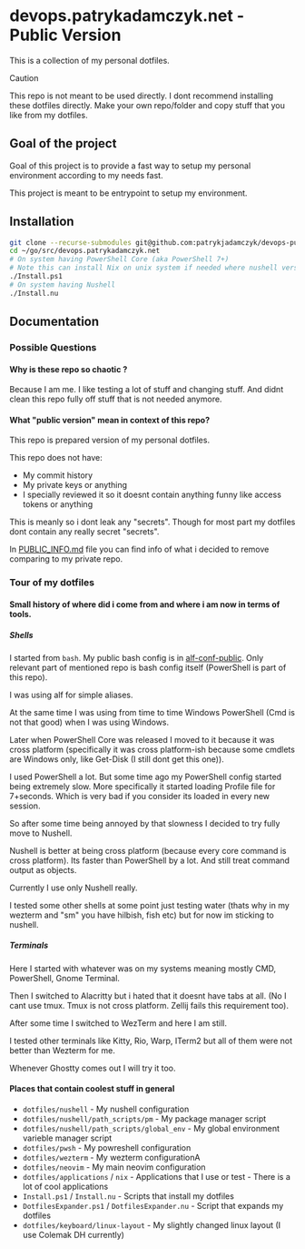 # devops.patrykadamczyk.net - Public Version

This is a collection of my personal dotfiles.

> [!CAUTION]
> This repo is not meant to be used directly. I dont recommend installing these dotfiles directly.
> Make your own repo/folder and copy stuff that you like from my dotfiles.

## Goal of the project

Goal of this project is to provide a fast way to setup my personal environment according to my needs fast.

This project is meant to be entrypoint to setup my environment.

## Installation

```bash
git clone --recurse-submodules git@github.com:patrykjadamczyk/devops-public.patrykadamczyk.net.git ~/go/src/devops.patrykadamczyk.net
cd ~/go/src/devops.patrykadamczyk.net
# On system having PowerShell Core (aka PowerShell 7+)
# Note this can install Nix on unix system if needed where nushell version cant for now
./Install.ps1
# On system having Nushell
./Install.nu
```

## Documentation

### Possible Questions

#### Why is these repo so chaotic ?

Because I am me. I like testing a lot of stuff and changing stuff. And didnt clean this repo fully off stuff that is not needed anymore.

#### What "public version" mean in context of this repo?

This repo is prepared version of my personal dotfiles.

This repo does not have:

- My commit history
- My private keys or anything
- I specially reviewed it so it doesnt contain anything funny like access tokens or anything

This is meanly so i dont leak any "secrets". Though for most part my dotfiles dont contain any really secret "secrets".

In [PUBLIC_INFO.md](./PUBLIC_INFO.md) file you can find info of what i decided to remove comparing to my private repo.

### Tour of my dotfiles

#### Small history of where did i come from and where i am now in terms of tools.

##### Shells

I started from `bash`. My public bash config is in [alf-conf-public](https://github.com/patrykjadamczyk/alf-conf-public/). Only relevant part of mentioned repo is bash config itself (PowerShell is part of this repo).

I was using alf for simple aliases.

At the same time I was using from time to time Windows PowerShell (Cmd is not that good) when I was using Windows.

Later when PowerShell Core was released I moved to it because it was cross platform (specifically it was cross platform-ish because some cmdlets are Windows only, like Get-Disk (I still dont get this one)).

I used PowerShell a lot. But some time ago my PowerShell config started being extremely slow.
More specifically it started loading Profile file for 7+seconds. Which is very bad if you consider its loaded in every new session.

So after some time being annoyed by that slowness I decided to try fully move to Nushell.

Nushell is better at being cross platform (because every core command is cross platform). Its faster than PowerShell by a lot.
And still treat command output as objects.

Currently I use only Nushell really.

I tested some other shells at some point just testing water (thats why in my wezterm and "sm" you have hilbish, fish etc) but for now im sticking to nushell.

##### Terminals

Here I started with whatever was on my systems meaning mostly CMD, PowerShell, Gnome Terminal.

Then I switched to Alacritty but i hated that it doesnt have tabs at all. (No I cant use tmux. Tmux is not cross platform. Zellij fails this requirement too).

After some time I switched to WezTerm and here I am still.

I tested other terminals like Kitty, Rio, Warp, ITerm2 but all of them were not better than Wezterm for me.

Whenever Ghostty comes out I will try it too.

#### Places that contain coolest stuff in general

- `dotfiles/nushell` - My nushell configuration
- `dotfiles/nushell/path_scripts/pm` - My package manager script
- `dotfiles/nushell/path_scripts/global_env` - My global environment varieble manager script
- `dotfiles/pwsh` - My powreshell configuration
- `dotfiles/wezterm` - My wezterm configurationA
- `dotfiles/neovim` - My main neovim configuration
- `dotfiles/applications` / `nix` - Applications that I use or test - There is a lot of cool applications
- `Install.ps1` / `Install.nu` - Scripts that install my dotfiles
- `DotfilesExpander.ps1` / `DotfilesExpander.nu` - Script that expands my dotfiles
- `dotfiles/keyboard/linux-layout` - My slightly changed linux layout (I use Colemak DH currently)

